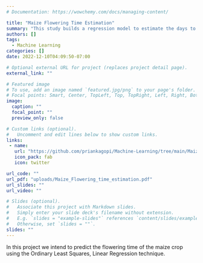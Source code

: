 ```yaml
---
# Documentation: https://wowchemy.com/docs/managing-content/

title: "Maize Flowering Time Estimation"
summary: "This study builds a regression model to estimate the days to anthesis male flowering time."
authors: []
tags: 
  - Machine Learning
categories: []
date: 2022-12-10T04:09:50-07:00

# Optional external URL for project (replaces project detail page).
external_link: ""

# Featured image
# To use, add an image named `featured.jpg/png` to your page's folder.
# Focal points: Smart, Center, TopLeft, Top, TopRight, Left, Right, BottomLeft, Bottom, BottomRight.
image:
  caption: ""
  focal_point: ""
  preview_only: false

# Custom links (optional).
#   Uncomment and edit lines below to show custom links.
links:
 - name:
   url: "https://github.com/priankagopi/Machine-Learning/tree/main/Maize%20Flowering%20Time%20Estimation%3A%20Regression%20Analysis"
   icon_pack: fab
   icon: twitter

url_code: ""
url_pdf: "uploads/Maize_Flowering_time_estimation.pdf"
url_slides: ""
url_video: ""

# Slides (optional).
#   Associate this project with Markdown slides.
#   Simply enter your slide deck's filename without extension.
#   E.g. `slides = "example-slides"` references `content/slides/example-slides.md`.
#   Otherwise, set `slides = ""`.
slides: ""
---
```


In this project we intend to predict the flowering time of the maize crop using the Ordinary Least Squares, Linear Regression technique.
